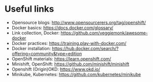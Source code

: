 # Useful links

- Opensource blogs:                   http://www.opensourcerers.org/tag/openshift/
- Docker basics:                      https://docs.docker.com/glossary/
- Link collection, Docker:            https://github.com/veggiemonk/awesome-docker
- Docker practices:                   https://training.play-with-docker.com/
- Docker installation:                https://hub.docker.com/search/?offering=community&type=edition
- OpenShift materials:                https://learn.openshift.com/
- Minishift, OpenShift:               https://github.com/minishift/minishift
- Openshift (Origin)OKD:              https://www.okd.io/
- Minikube, Kubernetes:               https://github.com/kubernetes/minikube
